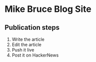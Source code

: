 # Mike Bruce Blog Site

## Publication steps

1. Write the article
2. Edit the article
3. Push it live
4. Post it on HackerNews
